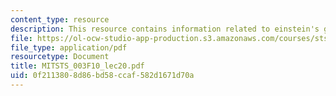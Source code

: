 ```yaml
---
content_type: resource
description: This resource contains information related to einstein's gravity.
file: https://ol-ocw-studio-app-production.s3.amazonaws.com/courses/sts-003-the-rise-of-modern-science-fall-2010/0f2113808d86bd58ccaf582d1671d70a_MITSTS_003F10_lec20.pdf
file_type: application/pdf
resourcetype: Document
title: MITSTS_003F10_lec20.pdf
uid: 0f211380-8d86-bd58-ccaf-582d1671d70a
---
```

